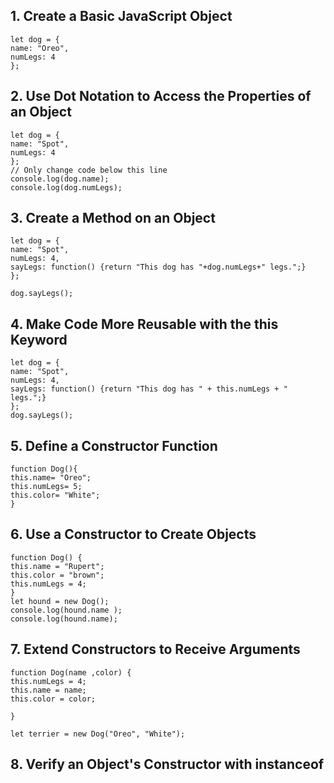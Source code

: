 ## 1. Create a Basic JavaScript Object
    let dog = {
    name: "Oreo",
    numLegs: 4
    };

## 2. Use Dot Notation to Access the Properties of an Object
    let dog = {
    name: "Spot",
    numLegs: 4
    };
    // Only change code below this line
    console.log(dog.name);
    console.log(dog.numLegs);

## 3. Create a Method on an Object
    let dog = {
    name: "Spot",
    numLegs: 4,
    sayLegs: function() {return "This dog has "+dog.numLegs+" legs.";}
    };

    dog.sayLegs();

## 4. Make Code More Reusable with the this Keyword
    let dog = {
    name: "Spot",
    numLegs: 4,
    sayLegs: function() {return "This dog has " + this.numLegs + " legs.";}
    };
    dog.sayLegs();

## 5. Define a Constructor Function
    function Dog(){
    this.name= "Oreo";
    this.numLegs= 5;
    this.color= "White";
    }

## 6. Use a Constructor to Create Objects
    function Dog() {
    this.name = "Rupert";
    this.color = "brown";
    this.numLegs = 4;
    }
    let hound = new Dog();
    console.log(hound.name );
    console.log(hound.name);

## 7. Extend Constructors to Receive Arguments
    function Dog(name ,color) {
    this.numLegs = 4;
    this.name = name;
    this.color = color;

    }

    let terrier = new Dog("Oreo", "White");

## 8. Verify an Object's Constructor with instanceof
    